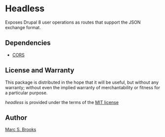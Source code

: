 # Headless

Exposes Drupal 8 user operations as routes that support the JSON exchange format.

## Dependencies

- [CORS](https://github.com/piyuesh23/cors)

## License and Warranty

This package is distributed in the hope that it will be useful, but without any warranty; without even the implied warranty of merchantability or fitness for a particular purpose.

_headless_ is provided under the terms of the [MIT license](http://www.opensource.org/licenses/mit-license.php)

## Author

[Marc S. Brooks](https://github.com/nuxy)
